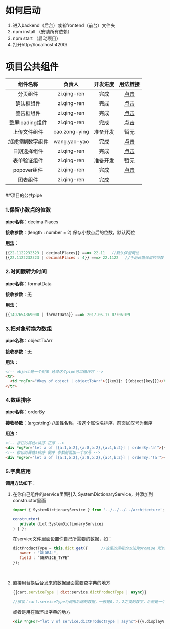 # 如何启动

1. 进入backend（后台）或者frontend（前台）文件夹
2. npm install （安装所有依赖） 
3. npm start   （启动项目）
4. 打开http://localhost:4200/


# 项目公共组件

|    组件名称     |      负责人      | 开发进度 |                   用法链接                   |
| :---------: | :-----------: | :--: | :--------------------------------------: |
|    分页组件     |  zi.qing-ren  |  完成  | [点击](https://github.hpe.com/FoxCloud/frontend/blob/master/frontend/src/architecture/components/pagination/README.md) |
|    确认框组件    |  zi.qing-ren  |  完成  | [点击](https://github.hpe.com/FoxCloud/frontend/tree/master/frontend/src/architecture/components/dialog#确认框组件) |
|    警告框组件    |  zi.qing-ren  |  完成  | [点击](https://github.hpe.com/FoxCloud/frontend/tree/master/frontend/src/architecture/components/dialog#警告框组件) |
| 整屏loading组件 |  zi.qing-ren  |  完成  | [点击](https://github.hpe.com/FoxCloud/frontend/blob/master/frontend/src/architecture/components/spinner/README.md) |
|   上传文件组件    | cao.zong-ying | 准备开发 |                    暂无                    |
|  加减控制数字组件   | wang.yao-yao  |  完成  | [点击](https://github.hpe.com/FoxCloud/frontend/blob/master/backend/src/architecture/components/countBar/README.md) |
|   日期选择组件    |  zi.qing-ren  |  完成  | [点击](https://github.hpe.com/FoxCloud/frontend/blob/master/frontend/src/architecture/components/date-picker/README.md) |
|   表单验证组件    |  zi.qing-ren  | 准备开发 |                    暂无                    |
|  popover组件  |  zi.qing-ren  |  完成  | [点击](https://github.hpe.com/FoxCloud/frontend/tree/master/frontend/src/architecture/components/popover) |
|    图表组件     |  zi.qing-ren  |  完成  |                                          |

### 

##项目的公共pipe

### 1.保留小数点的位数

**pipe名称**：decimalPlaces

**接收参数**：(length : number = 2)  保存小数点后的位数，默认两位

**用法**：

```javascript
{{22.1122232323 | decimalPlaces}} ===> 22.11   //默认保留两位
{{22.1122232323 | decimalPlaces : 4}} ===> 22.1122   //手动设置保留的位数
```



### 2.时间戳转为时间

**pipe名称**：formatData

**接收参数**：无

**用法**：

```javascript
{{1497654369000 | formatData}} ===> 2017-06-17 07:06:09
```



### 3.把对象转换为数组

**pipe名称**：objectToArr

**接收参数**：无

**用法**：

```html
<!-- object是一个对象 通过这个pipe可以循环它 -->
<tr>           
  <td *ngFor="#key of object | objectToArr">{{key}}: {{object[key]}}</td>
</tr>
```



### 4.数组排序

**pipe名称**：orderBy

**接收参数**：(arg:string)  //属性名称，按这个属性名排序，前面加叹号为倒序

**用法**：

```html
<!-- 按它的属性a排序 正序 -->
<div *ngFor="let a of [{a:1,b:2},{a:8,b:2},{a:4,b:2}] | orderBy:'a'">{{a.a}}</div>
<!-- 按它的属性a排序 倒序 参数前面加一个叹号 -->
<div *ngFor="let a of [{a:1,b:2},{a:8,b:2},{a:4,b:2}] | orderBy:'!a'">{{a.a}}</div>  
```



### 5.字典应用



**调用方法如下**：
1. 在你自己组件的service里面引入 SystemDictionaryService，并添加到constructor里面

   ```javascript
   import { SystemDictionaryService } from '../../../../architecture';

   constructor(
      private dict:SystemDictionaryServicei
   ) { };
   ```

   在service文件里面设置你自己所需要的数据，如：

   ```javascript
   dictProductType = this.dict.get({      //这里的调用的方法为promise 所以dictProductType是一个promise
      owner : "GLOBAL",
      field : “SERVICE_TYPE”    
   });
   ```

   ​

2. 直接用替换后台发来的数据里面需要查字典的地方

   ```javascript
   {{cart.serviceType | dict:service.dictProductType | async}}

   //解读：cart.serviceType为调用后端的数据，一般是0，1，2之类的数字，后面是一个dict的管道，冒号后面的service.dictProductType是我们在service设置的promise，后面再加一个async的管道，就渲染出来的
   ```

   或者是用在循环出字典的地方

   ```html
   <div *ngFor="let v of service.dictProductType | async">{{v.displayValue}}</div>  
   ```

   ​

